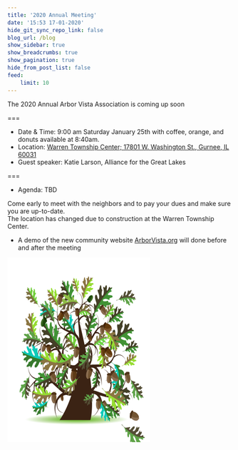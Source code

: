 ```yaml
---
title: '2020 Annual Meeting'
date: '15:53 17-01-2020'
hide_git_sync_repo_link: false
blog_url: /blog
show_sidebar: true
show_breadcrumbs: true
show_pagination: true
hide_from_post_list: false
feed:
    limit: 10
---
```


<div class="bg-success">The 2020 Annual Arbor Vista Association is coming up soon</div>

===
- Date & Time: 9:00 am  Saturday January 25th with coffee, orange, and donuts available at 8:40am. 
- Location: [Warren Township Center; 17801 W. Washington St., Gurnee, IL 60031](https://www.google.com/maps/place/State+Bank+of+the+Lakes/@42.3439045,-88.0220601,18.26z/data=!4m5!3m4!1s0x880f9a8589b5f94f:0x94c24434af8aadb3!8m2!3d42.3440682!4d-88.0215557)
- Guest speaker: Katie Larson, Alliance for the Great Lakes 

===

- Agenda: TBD

Come early to meet with the neighbors and to pay your dues and make sure you are up-to-date.   
The location has changed due to construction at the Warren Township Center.

- A demo of the new community website [ArborVista.org](https://arborvista.org) will done before and after the meeting


![image](Oak_Tree.png)
